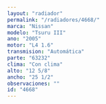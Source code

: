 ```yaml
---
layout: "radiador"
permalink: "/radiadores/4668/"
marca: "Nissan"
modelo: "Tsuru III"
ano: "2005"
motor: "L4 1.6"
transmision: "Automática"
parte: "63232"
clima: "Con clima"
alto: "12 5/8"
ancho: "25 1/2"
observaciones: ""
id: "4668"
---
```


